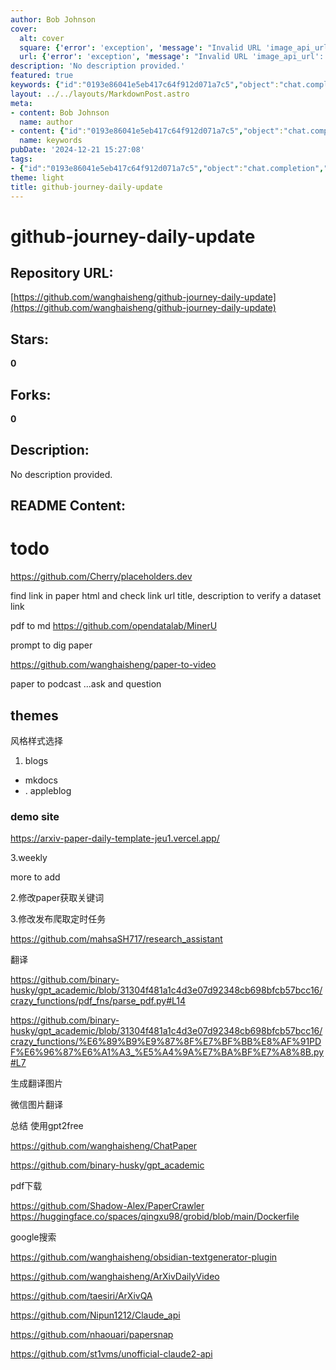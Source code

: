```yaml
---
author: Bob Johnson
cover:
  alt: cover
  square: {'error': 'exception', 'message': "Invalid URL 'image_api_url': No scheme supplied. Perhaps you meant https://image_api_url?"}
  url: {'error': 'exception', 'message': "Invalid URL 'image_api_url': No scheme supplied. Perhaps you meant https://image_api_url?"}
description: 'No description provided.'
featured: true
keywords: {"id":"0193e86041e5eb417c64f912d071a7c5","object":"chat.completion","created":1734770442,"model":"Qwen/Qwen2.5-7B-Instruct","choices":[{"index":0,"message":{"role":"assistant","content":"Based on the provided text, here are the extracted keywords and tags:\n\n### Keywords:\n- GitHub\n- daily update\n- todo\n- dataset\n- link verification\n- PDF to Markdown\n- paper processing\n- blog\n- mkdocs\n- AppleBlog\n- weekly\n- paper-to-video\n- podcast\n- translation\n- Google search\n- paper crawler\n- translation images\n- chat paper\n- download PDF\n- ArXiv\n- API\n- unofficial API\n\n### Tags:\n- #github\n- #dailyupdate\n- #todo\n- #dataset\n- #linkverification\n- #pdftomd\n- #papertoprocessing\n- #blog\n- #mkdocs\n- #appleblog\n- #weekly\n- #papervideo\n- #podcast\n- #translation\n- #googlesearch\n- #papercrawler\n- #translationimage\n- #chatpaper\n- #pdffiledownload\n- #arxiv\n- #api\n- #unofficialapi"},"finish_reason":"stop"}],"usage":{"prompt_tokens":568,"completion_tokens":213,"total_tokens":781},"system_fingerprint":""}
layout: ../../layouts/MarkdownPost.astro
meta:
- content: Bob Johnson
  name: author
- content: {"id":"0193e86041e5eb417c64f912d071a7c5","object":"chat.completion","created":1734770442,"model":"Qwen/Qwen2.5-7B-Instruct","choices":[{"index":0,"message":{"role":"assistant","content":"Based on the provided text, here are the extracted keywords and tags:\n\n### Keywords:\n- GitHub\n- daily update\n- todo\n- dataset\n- link verification\n- PDF to Markdown\n- paper processing\n- blog\n- mkdocs\n- AppleBlog\n- weekly\n- paper-to-video\n- podcast\n- translation\n- Google search\n- paper crawler\n- translation images\n- chat paper\n- download PDF\n- ArXiv\n- API\n- unofficial API\n\n### Tags:\n- #github\n- #dailyupdate\n- #todo\n- #dataset\n- #linkverification\n- #pdftomd\n- #papertoprocessing\n- #blog\n- #mkdocs\n- #appleblog\n- #weekly\n- #papervideo\n- #podcast\n- #translation\n- #googlesearch\n- #papercrawler\n- #translationimage\n- #chatpaper\n- #pdffiledownload\n- #arxiv\n- #api\n- #unofficialapi"},"finish_reason":"stop"}],"usage":{"prompt_tokens":568,"completion_tokens":213,"total_tokens":781},"system_fingerprint":""}
  name: keywords
pubDate: '2024-12-21 15:27:08'
tags:
- {"id":"0193e86041e5eb417c64f912d071a7c5","object":"chat.completion","created":1734770442,"model":"Qwen/Qwen2.5-7B-Instruct","choices":[{"index":0,"message":{"role":"assistant","content":"Based on the provided text, here are the extracted keywords and tags:\n\n### Keywords:\n- GitHub\n- daily update\n- todo\n- dataset\n- link verification\n- PDF to Markdown\n- paper processing\n- blog\n- mkdocs\n- AppleBlog\n- weekly\n- paper-to-video\n- podcast\n- translation\n- Google search\n- paper crawler\n- translation images\n- chat paper\n- download PDF\n- ArXiv\n- API\n- unofficial API\n\n### Tags:\n- #github\n- #dailyupdate\n- #todo\n- #dataset\n- #linkverification\n- #pdftomd\n- #papertoprocessing\n- #blog\n- #mkdocs\n- #appleblog\n- #weekly\n- #papervideo\n- #podcast\n- #translation\n- #googlesearch\n- #papercrawler\n- #translationimage\n- #chatpaper\n- #pdffiledownload\n- #arxiv\n- #api\n- #unofficialapi"},"finish_reason":"stop"}],"usage":{"prompt_tokens":568,"completion_tokens":213,"total_tokens":781},"system_fingerprint":""}
theme: light
title: github-journey-daily-update
---
```


# github-journey-daily-update

## Repository URL: 
[https://github.com/wanghaisheng/github-journey-daily-update](https://github.com/wanghaisheng/github-journey-daily-update)

## Stars: 
**0**

## Forks: 
**0**

## Description: 
No description provided.

## README Content: 
# todo

https://github.com/Cherry/placeholders.dev

find link in paper html and check link url title, description to verify a dataset link

pdf to md https://github.com/opendatalab/MinerU



prompt to dig paper 



https://github.com/wanghaisheng/paper-to-video


paper to podcast ...ask and question 


## themes 

风格样式选择

1. blogs
*  mkdocs 
* . appleblog



### demo site

https://arxiv-paper-daily-template-jeu1.vercel.app/

3.weekly

more to add

2.修改paper获取关键词


3.修改发布爬取定时任务



https://github.com/mahsaSH717/research_assistant




翻译

https://github.com/binary-husky/gpt_academic/blob/31304f481a1c4d3e07d92348cb698bfcb57bcc16/crazy_functions/pdf_fns/parse_pdf.py#L14

https://github.com/binary-husky/gpt_academic/blob/31304f481a1c4d3e07d92348cb698bfcb57bcc16/crazy_functions/%E6%89%B9%E9%87%8F%E7%BF%BB%E8%AF%91PDF%E6%96%87%E6%A1%A3_%E5%A4%9A%E7%BA%BF%E7%A8%8B.py#L7

生成翻译图片

微信图片翻译


总结 使用gpt2free

https://github.com/wanghaisheng/ChatPaper

https://github.com/binary-husky/gpt_academic

pdf下载

https://github.com/Shadow-Alex/PaperCrawler
https://huggingface.co/spaces/qingxu98/grobid/blob/main/Dockerfile

google搜索 


https://github.com/wanghaisheng/obsidian-textgenerator-plugin

https://github.com/wanghaisheng/ArXivDailyVideo


https://github.com/taesiri/ArXivQA


https://github.com/Nipun1212/Claude_api


https://github.com/nhaouari/papersnap

https://github.com/st1vms/unofficial-claude2-api

